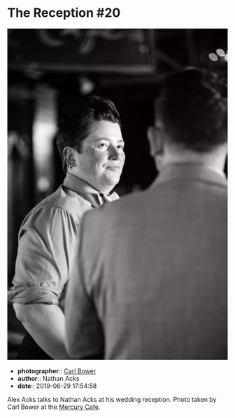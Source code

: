 # The Reception \#20

![Alex Acks talks to Nathan Acks](assets/2019-06-29-set-3-the-reception-20.webp)

* **photographer**:: [Carl Bower](https://carlbowerphotos.com)  
* **author**:: Nathan Acks  
* **date**:: 2019-06-29 17:54:58

Alex Acks talks to Nathan Acks at his wedding reception. Photo taken by Carl Bower at the [Mercury Cafe](http://mercurycafe.com).

